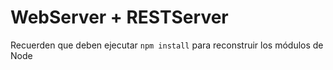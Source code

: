 # WebServer + RESTServer

Recuerden que deben ejecutar ```npm install``` para reconstruir los módulos de Node